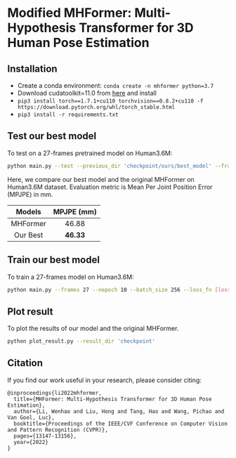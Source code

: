 # Modified MHFormer: Multi-Hypothesis Transformer for 3D Human Pose Estimation

## Installation

- Create a conda environment: ```conda create -n mhformer python=3.7```
- Download cudatoolkit=11.0 from [here](https://developer.nvidia.com/cuda-11.0-download-archive) and install 
- ```pip3 install torch==1.7.1+cu110 torchvision==0.8.2+cu110 -f https://download.pytorch.org/whl/torch_stable.html```
- ```pip3 install -r requirements.txt```


## Test our best model

To test on a 27-frames pretrained model on Human3.6M:

```bash
python main.py --test --previous_dir 'checkpoint/ours/best_model' --frames 27
```

Here, we compare our best model and the original MHFormer on Human3.6M dataset. Evaluation metric is Mean Per Joint Position Error (MPJPE) in mm​. 


|   Models    |  MPJPE (mm) |
| :---------: | :---------: |
|   MHFormer  |    46.88    |
|   Our Best  |  **46.33**  |


## Train our best model

To train a 27-frames model on Human3.6M:

```bash
python main.py --frames 27 --nepoch 10 --batch_size 256 --loss_fn [loss_fn]
```


## Plot result

To plot the results of our model and the original MHFormer. 

```bash
python plot_result.py --result_dir 'checkpoint'
```


## Citation

If you find our work useful in your research, please consider citing:

    @inproceedings{li2022mhformer,
      title={MHFormer: Multi-Hypothesis Transformer for 3D Human Pose Estimation},
      author={Li, Wenhao and Liu, Hong and Tang, Hao and Wang, Pichao and Van Gool, Luc},
      booktitle={Proceedings of the IEEE/CVF Conference on Computer Vision and Pattern Recognition (CVPR)},
      pages={13147-13156},
      year={2022}
    }
  
